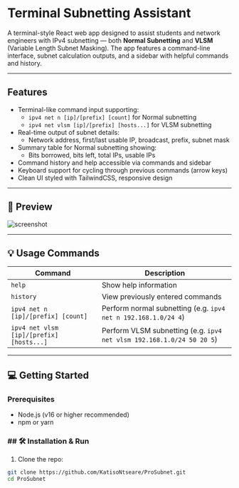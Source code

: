 # Terminal Subnetting Assistant

A terminal-style React web app designed to assist students and network engineers with IPv4 subnetting — both **Normal Subnetting** and **VLSM** (Variable Length Subnet Masking). The app features a command-line interface, subnet calculation outputs, and a sidebar with helpful commands and history.

---

## Features

- Terminal-like command input supporting:
  - `ipv4 net n [ip]/[prefix] [count]` for Normal subnetting
  - `ipv4 net vlsm [ip]/[prefix] [hosts...]` for VLSM subnetting
- Real-time output of subnet details:
  - Network address, first/last usable IP, broadcast, prefix, subnet mask
- Summary table for Normal subnetting showing:
  - Bits borrowed, bits left, total IPs, usable IPs
- Command history and help accessible via commands and sidebar
- Keyboard support for cycling through previous commands (arrow keys)
- Clean UI styled with TailwindCSS, responsive design

---

## 📸 Preview

![screenshot](./screenshots/terminal-subnetting-preview.png)

---

## 💡 Usage Commands

| Command | Description |
|--------|-------------|
| `help` | Show help information |
| `history` | View previously entered commands |
| `ipv4 net n [ip]/[prefix] [count]` | Perform normal subnetting (e.g. `ipv4 net n 192.168.1.0/24 4`) |
| `ipv4 net vlsm [ip]/[prefix] [hosts...]` | Perform VLSM subnetting (e.g. `ipv4 net vlsm 192.168.1.0/24 50 20 5`) |
---



## 💻 Getting Started

### Prerequisites

- Node.js (v16 or higher recommended)
- npm or yarn

### ## 🛠 Installation & Run

1. Clone the repo:

```bash
git clone https://github.com/KatisoNtseare/ProSubnet.git
cd ProSubnet
